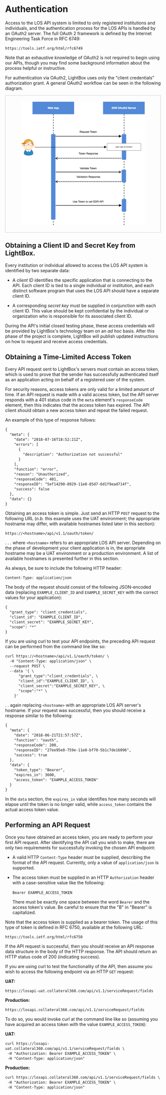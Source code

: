 # Authentication

Access to the LOS API system is limited to only registered
institutions and individuals, and the authentication process
for the LOS APIs is handled by an OAuth2 server. The full OAuth
2 framework is defined by the Internet Engineering Task Force
in RFC 6749:

    https://tools.ietf.org/html/rfc6749

Note that an exhaustive knowledge of OAuth2 is not required to
begin using our APIs, though you may find some background
information about the process helpful or instructive.

For authentication via OAuth2, LightBox uses only the "client
credentials" authorization grant. A general OAuth2
workflow can be seen in the following diagram.

<div style="text-align: center; border: 1px solid #ccc; padding: 20px">
    <img src="./auth-seq.png" width="400">
</div>

## Obtaining a Client ID and Secret Key from LightBox.

Every institution or individual allowed to access the LOS API
system is identified by two separate data:

* A _client ID_ identifies the specific application that
  is connecting to the API. Each client ID is tied to a
  single individual or institution, and each distinct
  software program that uses the LOS API should have a
  separate client ID.

* A corresponding _secret key_ must be supplied in conjunction
  with each client ID. This value should be kept confidential
  by the individual or organization who is responsible for
  its associated client ID.

During the API's initial closed testing phase, these access
credentials will be provided by LightBox's technology team on an
_ad hoc_ basis. After this phase of the project is complete,
LightBox will publish updated instructions on how to request
and receive access credentials.

## Obtaining a Time-Limited Access Token

Every API request sent to LightBox's servers must contain an access
token, which is used to prove that the sender has successfully
authenticated itself as an application acting on behalf of a
registered user of the system.

For security reasons, access tokens are only valid for a
limited amount of time. If an API request is made with a
valid access token, but the API server responds with a 401
status code in the `meta` element's `responseCode` element,
then this indicates that the access token has expired. The
API client should obtain a new access token and repeat the
failed request.

An example of this type of response follows:

```
{
  "meta": {
    "date": "2018-07-16T18:52:21Z",
    "errors": [
      {
        "description": "Authorization not successful"
      }
    ],
    "function": "error",
    "reason": "Unauthorized",
    "responseCode": 401,
    "responseID": "5ef14290-8929-11e8-85d7-6d1f9ead714f",
    "success": false
  },
  "data": {}
}
```

Obtaining an access token is simple. Just send an HTTP `POST`
request to the following URL (_n.b._ this example uses the
UAT environment; the appropriate hostname may differ, with
available hostnames listed later in this section):

    https://<hostname>/api/v1.1/oauth/token/

. . . where `<hostname>` refers to an appropriate LOS API server.
Depending on the phase of development your client application
is in, the apropriate hostname may be a UAT environment or a
production environment. A list of available hostnames is
presented further in this section.

As always, be sure to include the following HTTP header:

    Content-Type: application/json

The body of the request should consist of the following
JSON-encoded data (replacing `EXAMPLE_CLIENT_ID` and
`EXAMPLE_SECRET_KEY` with the correct values for your
application):

```
{
  "grant_type": "client_credentials",
  "client_id": "EXAMPLE_CLIENT_ID",
  "client_secret": "EXAMPLE_SECRET_KEY",
  "scope": "*"
}
```

If you are using curl to test your API endpoints, the preceding
API request can be performed from the command line like so:

```
curl https://<hostname>/api/v1.1/oauth/token/ \
  -H "Content-Type: application/json" \
  --request POST \
  --data '{ \
      "grant_type":"client_credentials", \
      "client_id":"EXAMPLE_CLIENT_ID", \
      "client_secret":"EXAMPLE_SECRET_KEY", \
      "scope":"*" \
    }'
```

. . again replacing `<hostname>` with an appropriate LOS API
server's hostname. If your request was successful, then you
should receive a response similar to the following:

```
{
  "meta": {
    "date": "2018-06-21T21:57:57Z",
    "function": "oauth",
    "responseCode": 200,
    "responseID": "27ee95e0-759e-11e8-bf70-5b1c7de16096",
    "success": true
  },
  "data": {
    "token_type": "Bearer",
    "expires_in": 3600,
    "access_token": "EXAMPLE_ACCESS_TOKEN"
  }
}
```

In the `data` section, the `expires_in` value identifies how
many seconds will elapse until the token is no longer valid,
while `access_token` contains the actual access token value.

## Performing an API Request

Once you have obtained an access token, you are ready to perform
your first API request. After identifying the API call you wish
to make, there are only two requirements for successfully
invoking the chosen API endpoint:

* A valid HTTP `Content-Type` header must be supplied,
  describing the format of the API request. Currently,
  only a value of `application/json` is supported.

* The access token must be supplied in an HTTP `Authorization`
  header with a case-sensitive value like the following:

  `Bearer EXAMPLE_ACCESS_TOKEN`

  There must be exactly one space between the word `Bearer` and
  the access token's value. Be careful to ensure that the "B" in
  "Bearer" is capitalized.

Note that the access token is supplied as a bearer token.
The usage of this type of token is defined in RFC 6750,
available at the following URL:

    https://tools.ietf.org/html/rfc6750

If the API request is successful, then you should receive an API
response data structure in the body of the HTTP response. The
API should return an HTTP status code of 200 (indicating
success).

If you are using curl to test the functionality of the API, then
assume you wish to access the following endpoint via an HTTP `GET`
request:

**UAT:**

    https://losapi-uat.collateral360.com/api/v1.1/serviceRequest/fields

**Production:**

    https://losapi.collateral360.com/api/v1.1/serviceRequest/fields

To do so, you would invoke curl at the command line like so
(assuming you have acquired an access token with the value
`EXAMPLE_ACCESS_TOKEN`):

**UAT:**

 ```
curl https://losapi-uat.collateral360.com/api/v1.1/serviceRequest/fields \
  -H "Authorization: Bearer EXAMPLE_ACCESS_TOKEN" \
  -H "Content-Type: application/json"
```

**Production:**

 ```
curl https://losapi.collateral360.com/api/v1.1/serviceRequest/fields \
  -H "Authorization: Bearer EXAMPLE_ACCESS_TOKEN" \
  -H "Content-Type: application/json"
```
